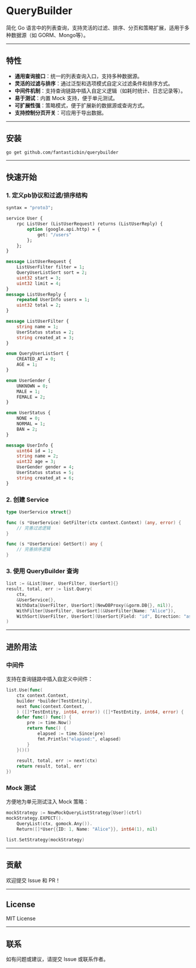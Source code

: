 # QueryBuilder

简化 Go 语言中的列表查询，支持灵活的过滤、排序、分页和策略扩展，适用于多种数据源（如 GORM、Mongo等）。

---

## 特性

- **通用查询接口**：统一的列表查询入口，支持多种数据源。
- **灵活的过滤与排序**：通过泛型和选项模式自定义过滤条件和排序方式。
- **中间件机制**：支持查询链路中插入自定义逻辑（如耗时统计、日志记录等）。
- **易于测试**：内置 Mock 支持，便于单元测试。
- **可扩展性强**：策略模式，便于扩展新的数据源或查询方式。
- **支持控制分页开关**：可应用于导出数据。

---

## 安装

```shell
go get github.com/fantasticbin/querybuilder
```

---

## 快速开始

### 1. 定义pb协议和过滤/排序结构

```protobuf
syntax = "proto3";

service User {
	rpc ListUser (ListUserRequest) returns (ListUserReply) {
		option (google.api.http) = {
			get: "/users"
		};
	};
}

message ListUserRequest {
	ListUserFilter filter = 1;
	QueryUserListSort sort = 2;
	uint32 start = 3;
	uint32 limit = 4;
}
message ListUserReply {
	repeated UserInfo users = 1;
	uint32 total = 2;
}

message ListUserFilter {
	string name = 1;
	UserStatus status = 2;
	string created_at = 3;
}

enum QueryUserListSort {
	CREATED_AT = 0;
	AGE = 1;
}

enum UserGender {
	UNKNOWN = 0;
	MALE = 1;
	FEMALE = 2;
}

enum UserStatus {
	NONE = 0;
	NORMAL = 1;
	BAN = 2;
}

message UserInfo {
	uint64 id = 1;
	string name = 2;
	uint32 age = 3;
	UserGender gender = 4;
	UserStatus status = 5;
	string created_at = 6;
}
```

### 2. 创建 Service

```go
type UserService struct{}

func (s *UserService) GetFilter(ctx context.Context) (any, error) {
	// 完善过滤逻辑
}

func (s *UserService) GetSort() any {
    // 完善排序逻辑
}
```

### 3. 使用 QueryBuilder 查询

```go
list := &List[User, UserFilter, UserSort]{}
result, total, err := list.Query(
    ctx,
    &UserService{},
	WithData[UserFilter, UserSort](NewDBProxy(&gorm.DB{}, nil)),
    WithFilter[UserFilter, UserSort](&UserFilter{Name: "Alice"}),
    WithSort[UserFilter, UserSort](UserSort{Field: "id", Direction: "asc"}),
)
```

---

## 进阶用法

### 中间件

支持在查询链路中插入自定义中间件：

```go
list.Use(func(
    ctx context.Context,
    builder *builder[TestEntity],
    next func(context.Context,
    ) ([]*TestEntity, int64, error)) ([]*TestEntity, int64, error) {
    defer func() func() {
        pre := time.Now()
        return func() {
            elapsed := time.Since(pre)
            fmt.Println("elapsed:", elapsed)
        }
    }()()
	
    result, total, err := next(ctx)
    return result, total, err
})
```

### Mock 测试

方便地为单元测试注入 Mock 策略：

```go
mockStrategy := NewMockQueryListStrategy[User](ctrl)
mockStrategy.EXPECT().
    QueryList(ctx, gomock.Any()).
    Return([]*User{{ID: 1, Name: "Alice"}}, int64(1), nil)

list.SetStrategy(mockStrategy)
```

---

## 贡献

欢迎提交 Issue 和 PR！

---

## License

MIT License

---

## 联系

如有问题或建议，请提交 Issue 或联系作者。